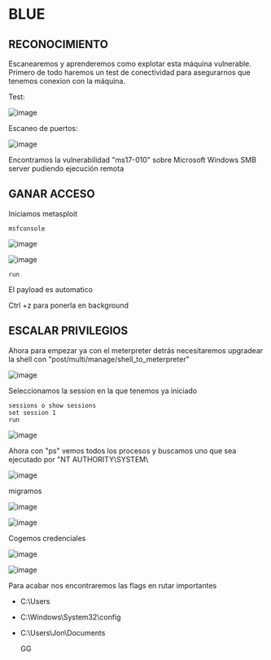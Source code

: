 # BLUE

## RECONOCIMIENTO

Escanearemos y aprenderemos como explotar esta máquina vulnerable. Primero de todo haremos un test de conectividad para asegurarnos que tenemos conexion con la máquina.

Test: 

![image](https://github.com/user-attachments/assets/2c3ab456-02dd-486a-bf3f-798c2b413f3e)

Escaneo de puertos:

![image](https://github.com/user-attachments/assets/fce27436-a393-495e-8fec-c7e1f92c1a3c)


Encontramos la vulnerabilidad "ms17-010" sobre Microsoft Windows SMB server pudiendo ejecución remota

## GANAR ACCESO

Iniciamos metasploit

```
msfconsole
```

![image](https://github.com/user-attachments/assets/470fc14d-459a-402b-a542-ddeb9f1b1fda)

![image](https://github.com/user-attachments/assets/726ef427-b904-40be-9926-b971850b79e2)

```
run
```

El payload es automatico

Ctrl +z para ponerla en background

## ESCALAR PRIVILEGIOS

Ahora para empezar ya con el meterpreter detrás necesitaremos upgradear la shell con "post/multi/manage/shell_to_meterpreter"

![image](https://github.com/user-attachments/assets/df0bd309-a461-488d-9991-95140ffcdcee)

Seleccionamos la session en la que tenemos ya iniciado

```
sessions o show sessions
set session 1
run
```

![image](https://github.com/user-attachments/assets/175c4765-4903-44ab-baf2-4d04eb0a280b)

Ahora con "ps" vemos todos los procesos y buscamos uno que sea ejecutado por "NT AUTHORITY\SYSTEM\

![image](https://github.com/user-attachments/assets/6c169338-20ad-40c9-93dd-f5e0c1b88c86)

migramos 

![image](https://github.com/user-attachments/assets/e42aecd1-b4ea-457d-8a64-d77779da2e87)

![image](https://github.com/user-attachments/assets/c6f1cbab-215e-41bf-8979-25bb32a56065)

Cogemos credenciales

![image](https://github.com/user-attachments/assets/7e898124-1454-4282-b392-68fbb9520ef7)

![image](https://github.com/user-attachments/assets/49b92de4-f6a3-49e8-aa71-853a6894dee3)

Para acabar nos encontraremos las flags en rutar importantes

- C:\Users
- C:\Windows\System32\config
- C:\Users\Jon\Documents

  GG


